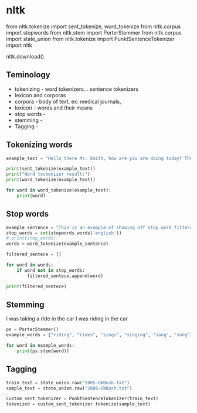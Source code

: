 <!--ts-->
<!--te-->
# **nltk**
from nltk.tokenize import sent_tokenize, word_tokenize
from nltk.corpus import stopwords
from nltk.stem import PorterStemmer
from nltk.corpus import state_union
from nltk.tokenize import PunktSentenceTokenizer
import nltk

nltk.download()

## Teminology
* tokenizing - word tokenizers... sentence tokenizers
* lexicon and corporas
* corpora - body of text. ex: medical journals,
* lexicon - words and their means
* stop words -
* stemming -
* Tagging -

## **Tokenizing words**

```python
example_text = "Hello there Mr. Smith, how are you are doing today? The weather is great  and the python is awesome, The sky is "

print(sent_tokenize(example_text))
print("Word tockenizer result:")
print(word_tokenize(example_text))

for word in word_tokenize(example_text):
    print(word)
```

## **Stop words**
```python
example_sentence = "This is an example of showing off stop word filteration"
stop_words = set(stopwords.words('english'))
# print(stop_words)
words = word_tokenize(example_sentence)

filtered_sentece = []

for word in words:
    if word not in stop_words:
        filtered_sentece.append(word)

print(filtered_sentece)
```

## **Stemming**
I was taking a ride in the car
I was riding in the car

```python
ps = PorterStemmer()
example_words = ["riding", "rides", "sings", "singing", "sang", "song"]

for word in example_words:
    print(ps.stem(word))
```


## **Tagging**
```python
train_text = state_union.raw("2005-GWBush.txt")
sample_text = state_union.raw("2006-GWBush.txt")

custom_sent_tokenizer = PunktSentenceTokenizer(train_text)
tokenized = custom_sent_tokenizer.tokenize(sample_text)
```
